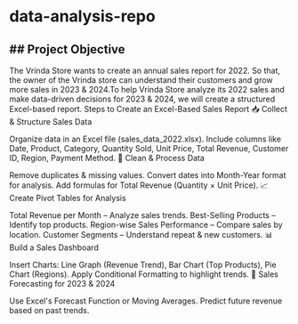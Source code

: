 # data-analysis-repo
## ## Project Objective
The Vrinda Store wants to create an annual sales report for 2022. So that, the owner of the Vrinda store can understand their customers and grow more sales in 2023 & 2024.To help Vrinda Store analyze its 2022 sales and make data-driven decisions for 2023 & 2024, we will create a structured Excel-based report.
Steps to Create an Excel-Based Sales Report
📥 Collect & Structure Sales Data

Organize data in an Excel file (sales_data_2022.xlsx).
Include columns like Date, Product, Category, Quantity Sold, Unit Price, Total Revenue, Customer ID, Region, Payment Method.
🧹 Clean & Process Data

Remove duplicates & missing values.
Convert dates into Month-Year format for analysis.
Add formulas for Total Revenue (Quantity × Unit Price).
📈 Create Pivot Tables for Analysis

Total Revenue per Month – Analyze sales trends.
Best-Selling Products – Identify top products.
Region-wise Sales Performance – Compare sales by location.
Customer Segments – Understand repeat & new customers.
📊 Build a Sales Dashboard

Insert Charts: Line Graph (Revenue Trend), Bar Chart (Top Products), Pie Chart (Regions).
Apply Conditional Formatting to highlight trends.
📅 Sales Forecasting for 2023 & 2024

Use Excel's Forecast Function or Moving Averages.
Predict future revenue based on past trends.
